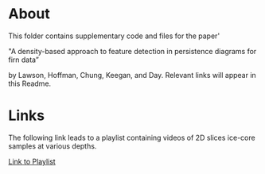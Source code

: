 # About
This folder contains supplementary code and files for the paper'

"A density-based approach to feature detection in persistence diagrams for firn data” 

by Lawson, Hoffman, Chung, Keegan, and Day. Relevant links will appear in this Readme.


# Links
The following link leads to a playlist containing videos of 2D slices ice-core samples at various depths. 

[Link to Playlist](https://youtube.com/playlist?list=PLYL5rxiRGTALZZ1m6efvOeYTxyR4HadDo)
